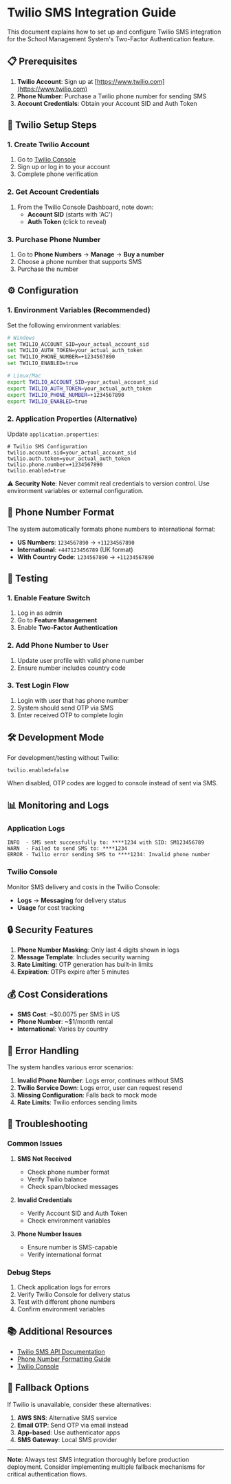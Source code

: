 # Twilio SMS Integration Guide

This document explains how to set up and configure Twilio SMS integration for the School Management System's Two-Factor Authentication feature.

## 📋 Prerequisites

1. **Twilio Account**: Sign up at [https://www.twilio.com](https://www.twilio.com)
2. **Phone Number**: Purchase a Twilio phone number for sending SMS
3. **Account Credentials**: Obtain your Account SID and Auth Token

## 🔧 Twilio Setup Steps

### 1. Create Twilio Account
1. Go to [Twilio Console](https://console.twilio.com/)
2. Sign up or log in to your account
3. Complete phone verification

### 2. Get Account Credentials
1. From the Twilio Console Dashboard, note down:
   - **Account SID** (starts with 'AC')
   - **Auth Token** (click to reveal)

### 3. Purchase Phone Number
1. Go to **Phone Numbers** → **Manage** → **Buy a number**
2. Choose a phone number that supports SMS
3. Purchase the number

## ⚙️ Configuration

### 1. Environment Variables (Recommended)
Set the following environment variables:

```bash
# Windows
set TWILIO_ACCOUNT_SID=your_actual_account_sid
set TWILIO_AUTH_TOKEN=your_actual_auth_token
set TWILIO_PHONE_NUMBER=+1234567890
set TWILIO_ENABLED=true

# Linux/Mac
export TWILIO_ACCOUNT_SID=your_actual_account_sid
export TWILIO_AUTH_TOKEN=your_actual_auth_token
export TWILIO_PHONE_NUMBER=+1234567890
export TWILIO_ENABLED=true
```

### 2. Application Properties (Alternative)
Update `application.properties`:

```properties
# Twilio SMS Configuration
twilio.account.sid=your_actual_account_sid
twilio.auth.token=your_actual_auth_token
twilio.phone.number=+1234567890
twilio.enabled=true
```

⚠️ **Security Note**: Never commit real credentials to version control. Use environment variables or external configuration.

## 📱 Phone Number Format

The system automatically formats phone numbers to international format:

- **US Numbers**: `1234567890` → `+11234567890`
- **International**: `+447123456789` (UK format)
- **With Country Code**: `1234567890` → `+11234567890`

## 🧪 Testing

### 1. Enable Feature Switch
1. Log in as admin
2. Go to **Feature Management**
3. Enable **Two-Factor Authentication**

### 2. Add Phone Number to User
1. Update user profile with valid phone number
2. Ensure number includes country code

### 3. Test Login Flow
1. Login with user that has phone number
2. System should send OTP via SMS
3. Enter received OTP to complete login

## 🛠️ Development Mode

For development/testing without Twilio:

```properties
twilio.enabled=false
```

When disabled, OTP codes are logged to console instead of sent via SMS.

## 📊 Monitoring and Logs

### Application Logs
```
INFO  - SMS sent successfully to: ****1234 with SID: SM123456789
WARN  - Failed to send SMS to: ****1234
ERROR - Twilio error sending SMS to ****1234: Invalid phone number
```

### Twilio Console
Monitor SMS delivery and costs in the Twilio Console:
- **Logs** → **Messaging** for delivery status
- **Usage** for cost tracking

## 🔒 Security Features

1. **Phone Number Masking**: Only last 4 digits shown in logs
2. **Message Template**: Includes security warning
3. **Rate Limiting**: OTP generation has built-in limits
4. **Expiration**: OTPs expire after 5 minutes

## 💰 Cost Considerations

- **SMS Cost**: ~$0.0075 per SMS in US
- **Phone Number**: ~$1/month rental
- **International**: Varies by country

## 🚨 Error Handling

The system handles various error scenarios:

1. **Invalid Phone Number**: Logs error, continues without SMS
2. **Twilio Service Down**: Logs error, user can request resend
3. **Missing Configuration**: Falls back to mock mode
4. **Rate Limits**: Twilio enforces sending limits

## 🔧 Troubleshooting

### Common Issues

1. **SMS Not Received**
   - Check phone number format
   - Verify Twilio balance
   - Check spam/blocked messages

2. **Invalid Credentials**
   - Verify Account SID and Auth Token
   - Check environment variables

3. **Phone Number Issues**
   - Ensure number is SMS-capable
   - Verify international format

### Debug Steps

1. Check application logs for errors
2. Verify Twilio Console for delivery status
3. Test with different phone numbers
4. Confirm environment variables

## 📚 Additional Resources

- [Twilio SMS API Documentation](https://www.twilio.com/docs/sms)
- [Phone Number Formatting Guide](https://www.twilio.com/docs/glossary/what-e164)
- [Twilio Console](https://console.twilio.com)

## 🔄 Fallback Options

If Twilio is unavailable, consider these alternatives:

1. **AWS SNS**: Alternative SMS service
2. **Email OTP**: Send OTP via email instead
3. **App-based**: Use authenticator apps
4. **SMS Gateway**: Local SMS provider

---

**Note**: Always test SMS integration thoroughly before production deployment. Consider implementing multiple fallback mechanisms for critical authentication flows.
